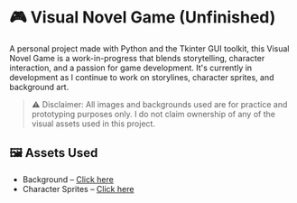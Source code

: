 # 🎮 Visual Novel Game (Unfinished)

A personal project made with Python and the Tkinter GUI toolkit, this Visual Novel Game is a work-in-progress that blends storytelling, character interaction, and a passion for game development.
It's currently in development as I continue to work on storylines, character sprites, and background art.

> ⚠️ Disclaimer: All images and backgrounds used are for practice and prototyping purposes only. I do not claim ownership of any of the visual assets used in this project.

## 🖼️ Assets Used
- Background – [Click here](https://lemmasoft.renai.us/forums/viewtopic.php?t=17302) <br> 
- Character Sprites – [Click here](https://cucurbitapepo.itch.io/girl-sprites-for-visual-novel)
